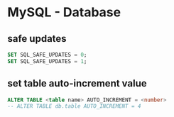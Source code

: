 
# MySQL - Database

## safe updates

```sql
SET SQL_SAFE_UPDATES = 0;
SET SQL_SAFE_UPDATES = 1;
```

## set table auto-increment value

```sql
ALTER TABLE <table name> AUTO_INCREMENT = <number>
-- ALTER TABLE db.table AUTO_INCREMENT = 4
```
